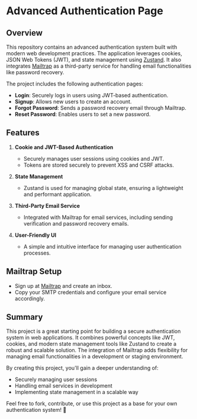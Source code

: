 # Advanced Authentication Page

## Overview

This repository contains an advanced authentication system built with modern web development practices. The application leverages cookies, JSON Web Tokens (JWT), and state management using [Zustand](https://zustand-demo.pmnd.rs/). It also integrates [Mailtrap](https://mailtrap.io/) as a third-party service for handling email functionalities like password recovery.

The project includes the following authentication pages:

- **Login**: Securely logs in users using JWT-based authentication.
- **Signup**: Allows new users to create an account.
- **Forgot Password**: Sends a password recovery email through Mailtrap.
- **Reset Password**: Enables users to set a new password.

## Features

1. **Cookie and JWT-Based Authentication**  
   - Securely manages user sessions using cookies and JWT.  
   - Tokens are stored securely to prevent XSS and CSRF attacks.

2. **State Management**  
   - Zustand is used for managing global state, ensuring a lightweight and performant application.

3. **Third-Party Email Service**  
   - Integrated with Mailtrap for email services, including sending verification and password recovery emails.

4. **User-Friendly UI**  
   - A simple and intuitive interface for managing user authentication processes.

## Mailtrap Setup
- Sign up at [Mailtrap](https://mailtrap.io/) and create an inbox.
- Copy your SMTP credentials and configure your email service accordingly.

## Summary

This project is a great starting point for building a secure authentication system in web applications. It combines powerful concepts like JWT, cookies, and modern state management tools like Zustand to create a robust and scalable solution. The integration of Mailtrap adds flexibility for managing email functionalities in a development or staging environment.

By creating this project, you'll gain a deeper understanding of:
- Securely managing user sessions
- Handling email services in development
- Implementing state management in a scalable way

Feel free to fork, contribute, or use this project as a base for your own authentication system! 🎉


